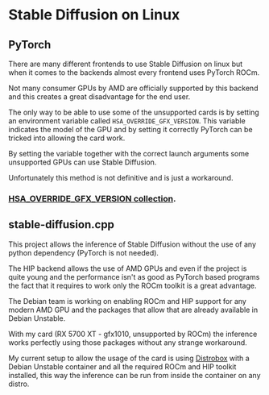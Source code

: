 # Stable Diffusion on Linux

## PyTorch

There are many different frontends to use Stable Diffusion on linux but when it comes to the backends almost every frontend uses PyTorch ROCm.

Not many consumer GPUs by AMD are officially supported by this backend and this creates a great disadvantage for the end user.

The only way to be able to use some of the unsupported cards is by setting an environment variable called `HSA_OVERRIDE_GFX_VERSION`. This variable indicates the model of the GPU and by setting it correctly PyTorch can be tricked into allowing the card work.

By setting the variable together with the correct launch arguments some unsupported GPUs can use Stable Diffusion.

Unfortunately this method is not definitive and is just a workaround.

### [HSA_OVERRIDE_GFX_VERSION collection](https://github.com/DaniAndTheWeb/sd-data-amd-gpu/blob/main/linux/HSA_GFX_VERSION.md).

## stable-diffusion.cpp

This project allows the inference of Stable Diffusion without the use of any python dependency (PyTorch is not needed).

The HIP backend allows the use of AMD GPUs and even if the project is quite young and the performance isn't as good as PyTorch based programs the fact that it requires to work only the ROCm toolkit is a great advantage.

The Debian team is working on enabling ROCm and HIP support for any modern AMD GPU and the packages that allow that are already available in Debian Unstable.

With my card (RX 5700 XT - gfx1010, unsupported by ROCm) the inference works perfectly using those packages without any strange workaround.

My current setup to allow the usage of the card is using [Distrobox](https://distrobox.it/) with a Debian Unstable container and all the required ROCm and HIP toolkit installed, this way the inference can be run from inside the container on any distro.
